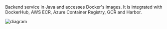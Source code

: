 Backend service in Java and accesses Docker's images. It is integrated with DockerHub, AWS ECR, Azure Container Registry, GCR and Harbor.


![diagram](villlager.svg)